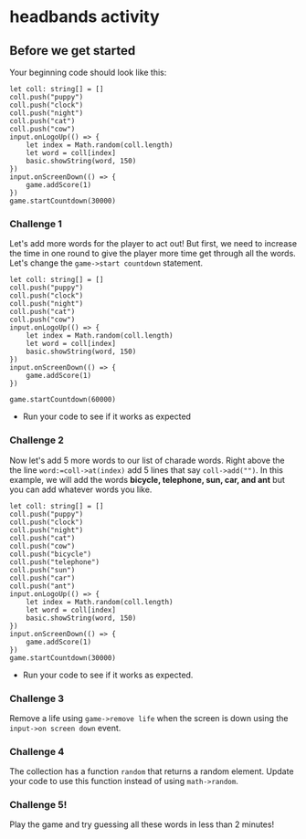 # headbands activity

## Before we get started

Your beginning code should look like this:

```blocks 
let coll: string[] = []
coll.push("puppy")
coll.push("clock")
coll.push("night")
coll.push("cat")
coll.push("cow")
input.onLogoUp(() => {
    let index = Math.random(coll.length)
    let word = coll[index]
    basic.showString(word, 150)
})
input.onScreenDown(() => {
    game.addScore(1)
})
game.startCountdown(30000)
```

### Challenge 1

Let's add more words for the player to act out! But first, we need to increase the time in one round to give the player more time get through all the words. Let's change the `game->start countdown` statement.

```blocks
let coll: string[] = []
coll.push("puppy")
coll.push("clock")
coll.push("night")
coll.push("cat")
coll.push("cow")
input.onLogoUp(() => {
    let index = Math.random(coll.length)
    let word = coll[index]
    basic.showString(word, 150)
})
input.onScreenDown(() => {
    game.addScore(1)
})

game.startCountdown(60000) 
```

* Run your code to see if it works as expected

### Challenge 2

Now let's add 5 more words to our list of charade words. Right above the the line `word:=coll->at(index)` add 5 lines that say `coll->add("")`. In this example, we will add the words **bicycle, telephone, sun, car, and ant** but you can add whatever words you like.

```blocks
let coll: string[] = []
coll.push("puppy")
coll.push("clock")
coll.push("night")
coll.push("cat")
coll.push("cow")
coll.push("bicycle") 
coll.push("telephone") 
coll.push("sun") 
coll.push("car") 
coll.push("ant") 
input.onLogoUp(() => {
    let index = Math.random(coll.length)
    let word = coll[index]
    basic.showString(word, 150)
})
input.onScreenDown(() => {
    game.addScore(1)
})
game.startCountdown(30000)
```

* Run your code to see if it works as expected.

### Challenge 3

Remove a life using `game->remove life` when the screen is down using the `input->on screen down` event.

### Challenge 4

The collection has a function `random` that returns a random element. Update your code to use this function instead of using `math->random`.

### Challenge 5!

Play the game and try guessing all these words in less than 2 minutes!

